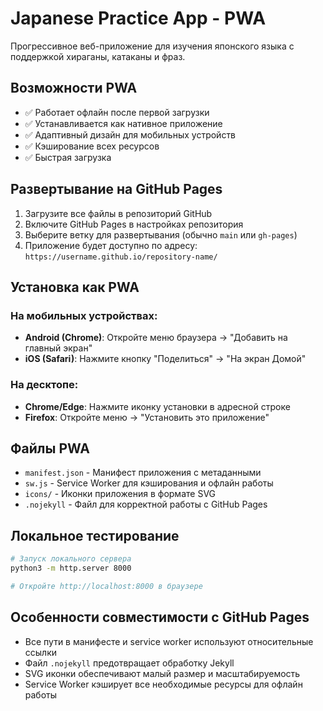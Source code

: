 # Japanese Practice App - PWA

Прогрессивное веб-приложение для изучения японского языка с поддержкой хираганы, катаканы и фраз.

## Возможности PWA

- ✅ Работает офлайн после первой загрузки
- ✅ Устанавливается как нативное приложение
- ✅ Адаптивный дизайн для мобильных устройств
- ✅ Кэширование всех ресурсов
- ✅ Быстрая загрузка

## Развертывание на GitHub Pages

1. Загрузите все файлы в репозиторий GitHub
2. Включите GitHub Pages в настройках репозитория
3. Выберите ветку для развертывания (обычно `main` или `gh-pages`)
4. Приложение будет доступно по адресу: `https://username.github.io/repository-name/`

## Установка как PWA

### На мобильных устройствах:
- **Android (Chrome)**: Откройте меню браузера → "Добавить на главный экран"
- **iOS (Safari)**: Нажмите кнопку "Поделиться" → "На экран Домой"

### На десктопе:
- **Chrome/Edge**: Нажмите иконку установки в адресной строке
- **Firefox**: Откройте меню → "Установить это приложение"

## Файлы PWA

- `manifest.json` - Манифест приложения с метаданными
- `sw.js` - Service Worker для кэширования и офлайн работы
- `icons/` - Иконки приложения в формате SVG
- `.nojekyll` - Файл для корректной работы с GitHub Pages

## Локальное тестирование

```bash
# Запуск локального сервера
python3 -m http.server 8000

# Откройте http://localhost:8000 в браузере
```

## Особенности совместимости с GitHub Pages

- Все пути в манифесте и service worker используют относительные ссылки
- Файл `.nojekyll` предотвращает обработку Jekyll
- SVG иконки обеспечивают малый размер и масштабируемость
- Service Worker кэширует все необходимые ресурсы для офлайн работы